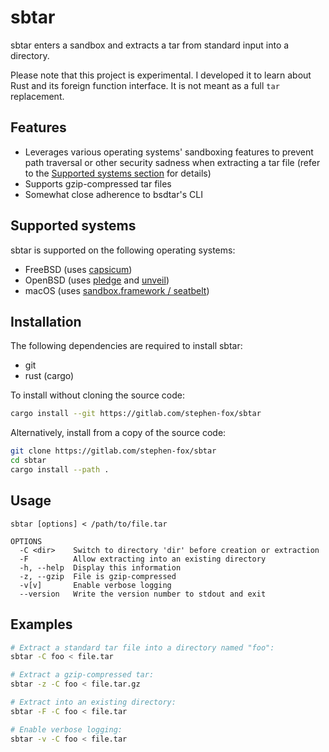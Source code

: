 # sbtar

sbtar enters a sandbox and extracts a tar from standard input
into a directory.

Please note that this project is experimental. I developed it
to learn about Rust and its foreign function interface. It is
not meant as a full `tar` replacement.

## Features

- Leverages various operating systems' sandboxing features to prevent
  path traversal or other security sadness when extracting a tar file
  (refer to the [Supported systems section](#supported-systems) for
  details)
- Supports gzip-compressed tar files
- Somewhat close adherence to bsdtar's CLI

## Supported systems

sbtar is supported on the following operating systems:

- FreeBSD (uses [capsicum][capsicum])
- OpenBSD (uses [pledge][pledge] and [unveil][unveil])
- macOS (uses [sandbox.framework / seatbelt][sandbox-framework])

[capsicum]: https://man.freebsd.org/cgi/man.cgi?capsicum(4)
[pledge]: https://man.openbsd.org/pledge.2
[unveil]: https://man.openbsd.org/unveil.2
[sandbox-framework]: https://github.com/chromium/chromium/blob/780128faaadb425a15144678b5591a85d19aa891/sandbox/mac/seatbelt_sandbox_design.md#appendix

## Installation

The following dependencies are required to install sbtar:

- git
- rust (cargo)

To install without cloning the source code:

```sh
cargo install --git https://gitlab.com/stephen-fox/sbtar
```

Alternatively, install from a copy of the source code:

```sh
git clone https://gitlab.com/stephen-fox/sbtar
cd sbtar
cargo install --path .
```

## Usage

```
sbtar [options] < /path/to/file.tar

OPTIONS
  -C <dir>    Switch to directory 'dir' before creation or extraction
  -F          Allow extracting into an existing directory
  -h, --help  Display this information
  -z, --gzip  File is gzip-compressed
  -v[v]       Enable verbose logging
  --version   Write the version number to stdout and exit
```

## Examples

```sh
# Extract a standard tar file into a directory named "foo":
sbtar -C foo < file.tar

# Extract a gzip-compressed tar:
sbtar -z -C foo < file.tar.gz

# Extract into an existing directory:
sbtar -F -C foo < file.tar

# Enable verbose logging:
sbtar -v -C foo < file.tar
```
